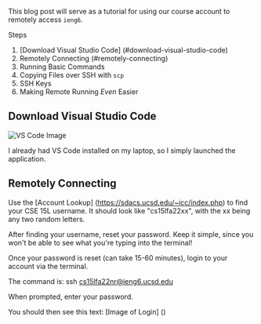 This blog post will serve as a tutorial for using our course account to remotely access ```ieng6```.

Steps
1. [Download Visual Studio Code] (#download-visual-studio-code)
2. Remotely Connecting (#remotely-connecting)
3. Running Basic Commands
4. Copying Files over SSH with ```scp```
5. SSH Keys
6. Making Remote Running *Even* Easier

## Download Visual Studio Code 
![VS Code Image](1-vs-code.png)

I already had VS Code installed on my laptop, so I simply launched the application. 

## Remotely Connecting
Use the [Account Lookup] (https://sdacs.ucsd.edu/~icc/index.php) to find your CSE 15L username. It should look like "cs15lfa22xx", with the xx being any two random letters. 

After finding your username, reset your password. Keep it simple, since you won't be able to see what you're typing into the terminal!

Once your password is reset (can take 15-60 minutes), login to your account via the terminal. 

The command is:
    ssh cs15lfa22nr@ieng6.ucsd.edu


When prompted, enter your password. 

You should then see this text:
[Image of Login] ()


